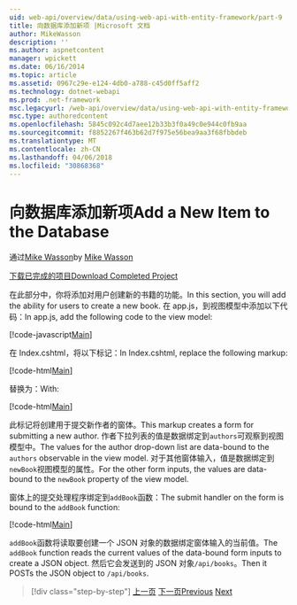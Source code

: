 ```yaml
---
uid: web-api/overview/data/using-web-api-with-entity-framework/part-9
title: 向数据库添加新项 |Microsoft 文档
author: MikeWasson
description: ''
ms.author: aspnetcontent
manager: wpickett
ms.date: 06/16/2014
ms.topic: article
ms.assetid: 0967c29e-e124-4db0-a788-c45d0ff5aff2
ms.technology: dotnet-webapi
ms.prod: .net-framework
msc.legacyurl: /web-api/overview/data/using-web-api-with-entity-framework/part-9
msc.type: authoredcontent
ms.openlocfilehash: 5845c092c4d7aee12b33b3f0a49c0e944c0fb9aa
ms.sourcegitcommit: f8852267f463b62d7f975e56bea9aa3f68fbbdeb
ms.translationtype: MT
ms.contentlocale: zh-CN
ms.lasthandoff: 04/06/2018
ms.locfileid: "30868368"
---
```

<a name="add-a-new-item-to-the-database"></a><span data-ttu-id="63e58-102">向数据库添加新项</span><span class="sxs-lookup"><span data-stu-id="63e58-102">Add a New Item to the Database</span></span>
====================
<span data-ttu-id="63e58-103">通过[Mike Wasson](https://github.com/MikeWasson)</span><span class="sxs-lookup"><span data-stu-id="63e58-103">by [Mike Wasson](https://github.com/MikeWasson)</span></span>

[<span data-ttu-id="63e58-104">下载已完成的项目</span><span class="sxs-lookup"><span data-stu-id="63e58-104">Download Completed Project</span></span>](https://github.com/MikeWasson/BookService)

<span data-ttu-id="63e58-105">在此部分中，你将添加对用户创建新的书籍的功能。</span><span class="sxs-lookup"><span data-stu-id="63e58-105">In this section, you will add the ability for users to create a new book.</span></span> <span data-ttu-id="63e58-106">在 app.js，到视图模型中添加以下代码：</span><span class="sxs-lookup"><span data-stu-id="63e58-106">In app.js, add the following code to the view model:</span></span>

[!code-javascript[Main](part-9/samples/sample1.js)]

<span data-ttu-id="63e58-107">在 Index.cshtml，将以下标记：</span><span class="sxs-lookup"><span data-stu-id="63e58-107">In Index.cshtml, replace the following markup:</span></span>

[!code-html[Main](part-9/samples/sample2.html)]

<span data-ttu-id="63e58-108">替换为：</span><span class="sxs-lookup"><span data-stu-id="63e58-108">With:</span></span>

[!code-html[Main](part-9/samples/sample3.html)]

<span data-ttu-id="63e58-109">此标记将创建用于提交新作者的窗体。</span><span class="sxs-lookup"><span data-stu-id="63e58-109">This markup creates a form for submitting a new author.</span></span> <span data-ttu-id="63e58-110">作者下拉列表的值是数据绑定到`authors`可观察到视图模型中。</span><span class="sxs-lookup"><span data-stu-id="63e58-110">The values for the author drop-down list are data-bound to the `authors` observable in the view model.</span></span> <span data-ttu-id="63e58-111">对于其他窗体输入，值是数据绑定到`newBook`视图模型的属性。</span><span class="sxs-lookup"><span data-stu-id="63e58-111">For the other form inputs, the values are data-bound to the `newBook` property of the view model.</span></span>

<span data-ttu-id="63e58-112">窗体上的提交处理程序绑定到`addBook`函数：</span><span class="sxs-lookup"><span data-stu-id="63e58-112">The submit handler on the form is bound to the `addBook` function:</span></span>

[!code-html[Main](part-9/samples/sample4.html)]

<span data-ttu-id="63e58-113">`addBook`函数将读取要创建一个 JSON 对象的数据绑定窗体输入的当前值。</span><span class="sxs-lookup"><span data-stu-id="63e58-113">The `addBook` function reads the current values of the data-bound form inputs to create a JSON object.</span></span> <span data-ttu-id="63e58-114">然后它会发送到的 JSON 对象`/api/books`。</span><span class="sxs-lookup"><span data-stu-id="63e58-114">Then it POSTs the JSON object to `/api/books`.</span></span>

> [!div class="step-by-step"]
> <span data-ttu-id="63e58-115">[上一页](part-8.md)
> [下一页](part-10.md)</span><span class="sxs-lookup"><span data-stu-id="63e58-115">[Previous](part-8.md)
[Next](part-10.md)</span></span>
